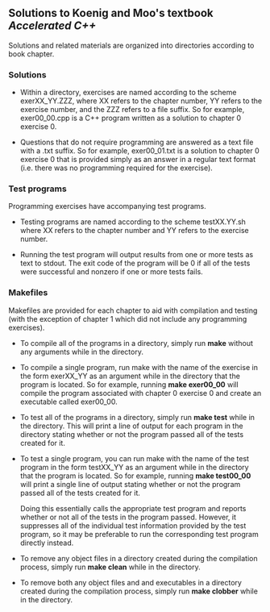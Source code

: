 
## Solutions to Koenig and Moo's textbook _Accelerated C++_ ##

Solutions and related materials are organized into directories according to book
chapter.



### Solutions ###
	
  * Within a directory, exercises are named according to the scheme
    exerXX\_YY.ZZZ, where XX refers to the chapter number, YY refers to the
    exercise number, and the ZZZ refers to a file suffix.  So for example,
    exer00\_00.cpp is a C++ program written as a solution to chapter 0 
	exercise 0.
	  
  * Questions that do not require programming are answered as a text file with a
    .txt suffix.  So for example, exer00\_01.txt is a solution to chapter 0
    exercise 0 that is provided simply as an answer in a regular text format
    (i.e. there was no programming required for the exercise).




### Test programs ###

Programming exercises have accompanying test programs.

  * Testing programs are named according to the scheme testXX.YY.sh where XX
    refers to the chapter number and YY refers to the exercise number.
	  
  * Running the test program will output results from one or more tests as text
    to stdout.  The exit code of the program will be 0 if all of the tests were
    successful and nonzero if one or more tests fails.



	
### Makefiles ###

Makefiles are provided for each chapter to aid with compilation and testing
(with the exception of chapter 1 which did not include any programming
exercises).

  * To compile all of the programs in a directory, simply run **make** without any
    arguments while in the directory.
	  
  * To compile a single program, run make with the name of the exercise in the
    form exerXX\_YY as an argument while in the directory that the program is
    located.  So for example, running **make exer00\_00** will compile the
    program associated with chapter 0 exercise 0 and create an executable called
    exer00\_00.
	  
  * To test all of the programs in a directory, simply run **make test** while
    in the directory.  This will print a line of output for each program in the
    directory stating whether or not the program passed all of the tests created
    for it.
	  
  * To test a single program, you can run make with the name of the test program
    in the form testXX\_YY as an argument while in the directory that the
    program is located.  So for example, running **make test00\_00** will print
    a single line of output stating whether or not the program passed all of the
    tests created for it.
  
    Doing this essentially calls the appropriate test program and reports
    whether or not all of the tests in the program passed.  However, it
    suppresses all of the individual test information provided by the test
    program, so it may be preferable to run the corresponding test program
    directly instead.

  * To remove any object files in a directory created during the compilation
    process, simply run **make clean** while in the directory.
	
  * To remove both any object files and and executables in a directory created
    during the compilation process, simply run **make clobber** while in the
    directory.
